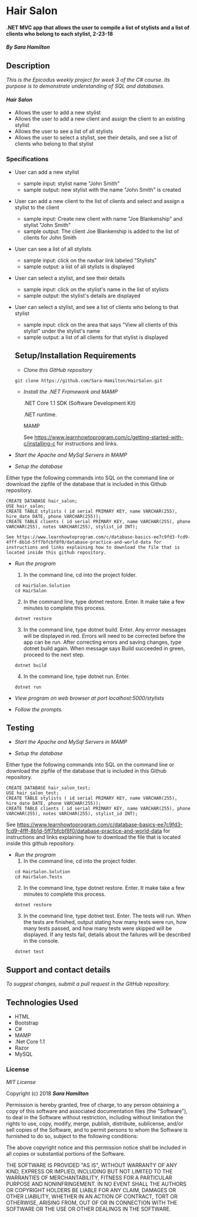 # Hair Salon

#### .NET MVC app that allows the user to compile a list of stylists and a list of clients who belong to each stylist, 2-23-18

#### _By Sara Hamilton_

## Description
_This is the Epicodus weekly project for week 3 of the C# course. Its purpose is to demonstrate understanding of SQL and databases._

#### _Hair Salon_
* Allows the user to add a new stylist
* Allows the user to add a new client and assign the client to an existing stylist
* Allows the user to see a list of all stylists
* Allows the user to select a stylist, see their details, and see a list of clients who belong to that stylist

### Specifications
* User can add a new stylist
  * sample input: stylist name "John Smith"
  * sample output: new stylist with the name "John Smith" is created
* User can add a new client to the list of clients and select and assign a stylist to the client
  * sample input: Create new client with name "Joe Blankenship" and stylist "John Smith"
  * sample output: The client Joe Blankenship is added to the list of clients for John Smith
* User can see a list of all stylists
  * sample input: click on the navbar link labeled "Stylists"
  * sample output: a list of all stylists is displayed
* User can select a stylist, and see their details
  * sample input: click on the stylist's name in the list of stylists
  * sample output: the stylist's details are displayed
* User can select a stylist, and see a list of clients who belong to that stylist
  * sample input: click on the area that says "View all clients of this stylist" under the stylist's name
  * sample output: a list of all clients for that stylist is displayed


  ## Setup/Installation Requirements

  * _Clone this GitHub repository_

  ```
  git clone https://github.com/Sara-Hamilton/HairSalon.git
  ```

  * _Install the .NET Framework and MAMP_

    .NET Core 1.1 SDK (Software Development Kit)

    .NET runtime.

    MAMP

    See https://www.learnhowtoprogram.com/c/getting-started-with-c/installing-c for instructions and links.

* _Start the Apache and MySql Servers in MAMP_

*   _Setup the database_

  Either type the following commands into SQL on the command line or download the zipfile of the database that is included in this Github repository.  
  ```
  CREATE DATABASE hair_salon;
  USE hair_salon;
  CREATE TABLE stylists ( id serial PRIMARY KEY, name VARCHAR(255), hire_date DATE, phone VARCHAR(255));
  CREATE TABLE clients ( id serial PRIMARY KEY, name VARCHAR(255), phone VARCHAR(255), notes VARCHAR(255), stylist_id INT);
  ```

    See https://www.learnhowtoprogram.com/c/database-basics-ee7c9fd3-fcd9-4fff-8b1d-5ff7bfcbf8f0/database-practice-and-world-data for instructions and links explaining how to download the file that is located inside this github repository.

  * _Run the program_
    1. In the command line, cd into the project folder.
    ```
    cd HairSalon.Solution
    cd HairSalon
    ```
    2. In the command line, type dotnet restore. Enter.  It make take a few minutes to complete this process.
    ```
    dotnet restore
    ```
    3. In the command line, type dotnet build. Enter. Any errror messages will be displayed in red.  Errors will need to be corrected before the app can be run. After correcting errors and saving changes, type dotnet build again.  When message says Build succeeded in green, proceed to the next step.
    ```
    dotnet build
    ```
    4. In the command line, type dotnet run. Enter.
    ```
    dotnet run
    ```

  * _View program on web browser at port localhost:5000/stylists_

  * _Follow the prompts._

  ## Testing

  * _Start the Apache and MySql Servers in MAMP_

  *   _Setup the database_

   Either type the following commands into SQL on the command line or download the zipfile of the database that is included in this Github repository.  
   ```
   CREATE DATABASE hair_salon_test;
   USE hair_salon_test;
   CREATE TABLE stylists ( id serial PRIMARY KEY, name VARCHAR(255), hire_date DATE, phone VARCHAR(255));
   CREATE TABLE clients ( id serial PRIMARY KEY, name VARCHAR(255), phone VARCHAR(255), notes VARCHAR(255), stylist_id INT);
   ```

   See https://www.learnhowtoprogram.com/c/database-basics-ee7c9fd3-fcd9-4fff-8b1d-5ff7bfcbf8f0/database-practice-and-world-data for instructions and links explaining how to download the file that is located inside this github repository.

   * _Run the program_
     1. In the command line, cd into the project folder.
      ```
      cd HairSalon.Solution
      cd HairSalon.Tests
      ```
     2. In the command line, type dotnet restore. Enter.  It make take a few minutes to complete this process.
      ```
      dotnet restore
      ```
     3. In the command line, type dotnet test. Enter. The tests will run.  When the tests are finished, output stating how many tests were run, how many tests passed, and how many tests were skipped will be displayed.  If any tests fail, details about the failures will be described in the console.  
      ```
      dotnet test
      ```

  ## Support and contact details

_To suggest changes, submit a pull request in the GitHub repository._

## Technologies Used

* HTML
* Bootstrap
* C#
* MAMP
* .Net Core 1.1
* Razor
* MySQL

### License

*MIT License*

Copyright (c) 2018 **_Sara Hamilton_**

Permission is hereby granted, free of charge, to any person obtaining a copy
of this software and associated documentation files (the "Software"), to deal
in the Software without restriction, including without limitation the rights
to use, copy, modify, merge, publish, distribute, sublicense, and/or sell
copies of the Software, and to permit persons to whom the Software is
furnished to do so, subject to the following conditions:

The above copyright notice and this permission notice shall be included in all
copies or substantial portions of the Software.

THE SOFTWARE IS PROVIDED "AS IS", WITHOUT WARRANTY OF ANY KIND, EXPRESS OR
IMPLIED, INCLUDING BUT NOT LIMITED TO THE WARRANTIES OF MERCHANTABILITY,
FITNESS FOR A PARTICULAR PURPOSE AND NONINFRINGEMENT. IN NO EVENT SHALL THE
AUTHORS OR COPYRIGHT HOLDERS BE LIABLE FOR ANY CLAIM, DAMAGES OR OTHER
LIABILITY, WHETHER IN AN ACTION OF CONTRACT, TORT OR OTHERWISE, ARISING FROM,
OUT OF OR IN CONNECTION WITH THE SOFTWARE OR THE USE OR OTHER DEALINGS IN THE
SOFTWARE.
